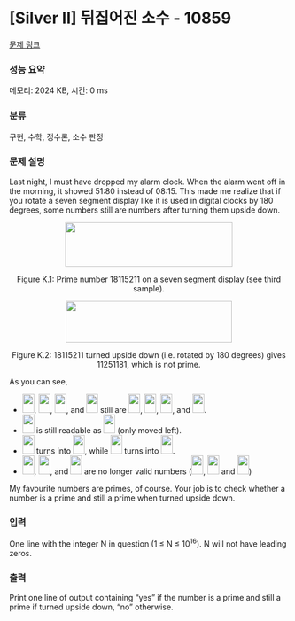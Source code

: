 # [Silver II] 뒤집어진 소수 - 10859 

[문제 링크](https://www.acmicpc.net/problem/10859) 

### 성능 요약

메모리: 2024 KB, 시간: 0 ms

### 분류

구현, 수학, 정수론, 소수 판정

### 문제 설명

<p>Last night, I must have dropped my alarm clock. When the alarm went off in the morning, it showed 51:80 instead of 08:15. This made me realize that if you rotate a seven segment display like it is used in digital clocks by 180 degrees, some numbers still are numbers after turning them upside down.</p>

<p style="text-align: center;"><img alt="" src="https://onlinejudgeimages.s3-ap-northeast-1.amazonaws.com/problem/10859/f1.png" style="height:80px; width:302px"></p>

<p style="text-align: center;">Figure K.1: Prime number 18115211 on a seven segment display (see third sample).</p>

<p style="text-align: center;"><img alt="" src="https://onlinejudgeimages.s3-ap-northeast-1.amazonaws.com/problem/10859/f2.png" style="height:75px; width:300px"></p>

<p style="text-align: center;">Figure K.2: 18115211 turned upside down (i.e. rotated by 180 degrees) gives 11251181, which is not prime.</p>

<p>As you can see,</p>

<ul>
	<li><img alt="" src="https://onlinejudgeimages.s3-ap-northeast-1.amazonaws.com/problem/10859/0.png" style="height:34px; width:21px">, <img alt="" src="https://onlinejudgeimages.s3-ap-northeast-1.amazonaws.com/problem/10859/2.png" style="height:34px; line-height:20.7999992370605px; width:21px">, <img alt="" src="https://onlinejudgeimages.s3-ap-northeast-1.amazonaws.com/problem/10859/5.png" style="height:34px; line-height:20.7999992370605px; width:21px">, and <img alt="" src="https://onlinejudgeimages.s3-ap-northeast-1.amazonaws.com/problem/10859/8.png" style="height:34px; line-height:20.7999992370605px; width:21px"> still are <img alt="" src="https://onlinejudgeimages.s3-ap-northeast-1.amazonaws.com/problem/10859/0.png" style="height:34px; line-height:20.7999992370605px; width:21px">, <img alt="" src="https://onlinejudgeimages.s3-ap-northeast-1.amazonaws.com/problem/10859/2.png" style="height:34px; line-height:20.7999992370605px; width:21px">, <img alt="" src="https://onlinejudgeimages.s3-ap-northeast-1.amazonaws.com/problem/10859/5.png" style="height:34px; line-height:20.7999992370605px; width:21px">, and <img alt="" src="https://onlinejudgeimages.s3-ap-northeast-1.amazonaws.com/problem/10859/8.png" style="height:34px; line-height:20.7999992370605px; width:21px">.</li>
	<li><img alt="" src="https://onlinejudgeimages.s3-ap-northeast-1.amazonaws.com/problem/10859/1.png" style="height:34px; line-height:20.7999992370605px; width:21px"> is still readable as <img alt="" src="https://onlinejudgeimages.s3-ap-northeast-1.amazonaws.com/problem/10859/11.png" style="height:34px; line-height:20.7999992370605px; width:21px"> (only moved left).</li>
	<li><img alt="" src="https://onlinejudgeimages.s3-ap-northeast-1.amazonaws.com/problem/10859/6.png" style="height:34px; line-height:20.7999992370605px; width:21px"> turns into <img alt="" src="https://onlinejudgeimages.s3-ap-northeast-1.amazonaws.com/problem/10859/9.png" style="height:34px; line-height:20.7999992370605px; width:21px">, while <img alt="" src="https://onlinejudgeimages.s3-ap-northeast-1.amazonaws.com/problem/10859/9.png" style="height:34px; line-height:20.7999992370605px; width:21px"> turns into <img alt="" src="https://onlinejudgeimages.s3-ap-northeast-1.amazonaws.com/problem/10859/6.png" style="height:34px; line-height:20.7999992370605px; width:21px">.</li>
	<li><img alt="" src="https://onlinejudgeimages.s3-ap-northeast-1.amazonaws.com/problem/10859/3.png" style="height:34px; line-height:20.7999992370605px; width:21px">, <img alt="" src="https://onlinejudgeimages.s3-ap-northeast-1.amazonaws.com/problem/10859/4.png" style="height:34px; line-height:20.7999992370605px; width:21px">, and <img alt="" src="https://onlinejudgeimages.s3-ap-northeast-1.amazonaws.com/problem/10859/7.png" style="height:34px; line-height:20.7999992370605px; width:21px"> are no longer valid numbers (<img alt="" src="https://onlinejudgeimages.s3-ap-northeast-1.amazonaws.com/problem/10859/E.png" style="height:34px; line-height:20.7999992370605px; width:21px">, <img alt="" src="https://onlinejudgeimages.s3-ap-northeast-1.amazonaws.com/problem/10859/h.png" style="height:34px; line-height:20.7999992370605px; width:21px"> and <img alt="" src="https://onlinejudgeimages.s3-ap-northeast-1.amazonaws.com/problem/10859/L.png" style="height:34px; line-height:20.7999992370605px; width:21px">)</li>
</ul>

<p>My favourite numbers are primes, of course. Your job is to check whether a number is a prime and still a prime when turned upside down.</p>

### 입력 

 <p>One line with the integer N in question (1 ≤ N ≤ 10<sup>16</sup>). N will not have leading zeros.</p>

### 출력 

 <p>Print one line of output containing “yes” if the number is a prime and still a prime if turned upside down, “no” otherwise.</p>

